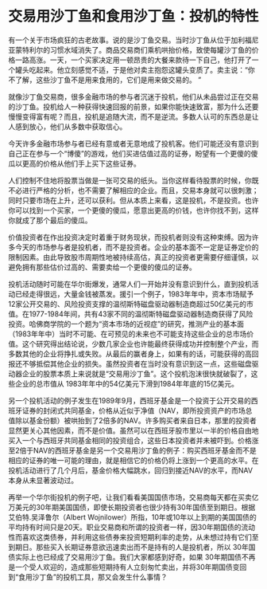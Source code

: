 # 交易用沙丁鱼和食用沙丁鱼：投机的特性

有一个关于市场疯狂的古老故事。说的是沙丁鱼交易。当时沙丁鱼从位于加利福尼亚蒙特利尔的习惯水域消失了。商品交易商们乘机哄抬价格，致使每罐沙丁鱼的价格一路高涨。一天，一个买家决定用一顿昂贵的大餐来款待一下自己，他打开了一个罐头吃起来。他立刻感觉不适，于是他对卖主抱怨这罐头变质了。卖主说：“你不了解，这些沙丁鱼不是用来食用的，它们是用来做交易的。 ”

就像沙丁鱼交易商，很多金融市场的参与者沉迷于投机，他们从未品尝过正在交易的沙丁鱼。投机给人一种获得快速回报的前景，如果你能快速致富，那为什么还要慢慢变得富有呢？而且，投机是追随大流，而不是逆流。多数人认可的东西总是让人感到放心，他们从多数中获取信心。

今天许多金融市场参与者已经有意或者无意地成了投机客。他们可能还没有意识到自己正在参与一个“博傻”的游戏，他们买进估值过高的证券，盼望有一个更傻的傻瓜以更高的价格从他们手上买下这些证券。

人们控制不住地将股票当做是一张可交易的纸头。当你这样看待股票的时候，你既不必进行严格的分析，也不需要了解相应的企业。而且，交易本身就可以很刺激；同时只要市场在上升，还可以获利。但从本质上来看，这是投机，不是投资。也许你可以找到一个买家，一个更傻的傻瓜，愿意出更高的价钱，也许你找不到，这样你就成了那个最后的傻瓜。

价值投资者在作出投资决定时着重于财务现状，而投机者则没有这种束缚。因为许多今天的市场参与者是投机者，而不是投资者。企业的基本面不一定是证券定价的限制因素。由此导致股市周期性地被持续高估，真正的投资者更需要仔细谨慎，以避免拥有那些估价过高的、需要卖给一个更傻的傻瓜的证券。

投机活动随时可能在华尔街爆发，通常人们一开始并没有意识到什么，直到投机活动已经走得很远，大量金钱被蒸发。援引一个例子，1983年年中，资本市场赋予12家公开交易的、风险投资支撑的温彻斯特磁盘驱动器制造商超过50亿美元的市值。在1977-1984年间，共有43家不同的温彻斯特磁盘驱动器制造商获得了风险投资。哈佛商学院的一个题为“资本市场的近视症”的研究，推测产业的基本面（1983年年中）当时不可能、在可预见的未来也不可能支持这些企业的总市场价值。这个研究得出结论说，少数几家企业也许能最终获得成功并控制整个产业，而多数其他的企业将挣扎或失败。从最后的赢者身上，如果有的话，可能获得的高回报还不够抵偿其他企业的损失。虽然投资者在当时没有意识到这一点，这些磁盘驱动器企业的股票本质上来说就是“交易用沙丁鱼”。这个投机泡沫很快就破裂了，这些企业的总市值从 1983年年中的54亿美元下滑到1984年年底的15亿美元。

另一个投机活动的例子发生在1989年9月，西班牙基金是一个投资于公开交易的西班牙证券的封闭式共同基金，价格从近似于净值（NAV，即所投资资产的市场总值除以基金份额）被哄抬到了2倍多的NAV。许多购买者来自日本，那里的投资者显然更关心其他因素，而不是价值。虽然可以在西班牙股市里以一半的价格自由地买入一个与西班牙共同基金相同的投资组合，这些日本投资者并未被吓到。价格涨至2倍于NAV的西班牙基金是另一个交易用沙丁鱼的例子：购买西班牙基金而不是相应的证券的唯一可能的理由，就是相信它的价格仍将上涨到一个更高的水平。在投机活动进行了几个月后，基金价格大幅跳水，回归到接近NAV的水平，而NAV本身从未显著波动过。

再举一个华尔街投机的例子吧，让我们看看美国国债市场，交易商每天都在买卖亿万美元的30年期美国国债，即使长期投资者也很少持有30年国债至到期日。根据艾伯特.吴泽鲁尔（Albert Wojnilower）所指，10年或10年以上到期的美国国债的平均持有时间只是20天。职业交易商和所谓的投资者一样，因30年期国债的流动性而喜欢这类债券，并利用这些债券来投资短期利率的走势，从未想过持有它们至到期日。那些买入长期证券意欲迅速卖出而不是持有的人是投机者，所以 30年国债实际上也已经成了交易用沙丁鱼。我们大家都感到好奇，如果 30年期国债不再是一个受人欢迎的，造成那些短期持有人立刻匆忙卖出，并将30年期国债变回到“食用沙丁鱼”的投机工具，那又会发生什么事情？
